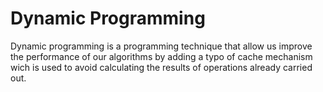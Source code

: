 # Dynamic Programming

Dynamic programming is a programming technique that allow us improve the performance of our algorithms by adding a typo of cache mechanism wich is used to avoid calculating the results of operations already carried out.
